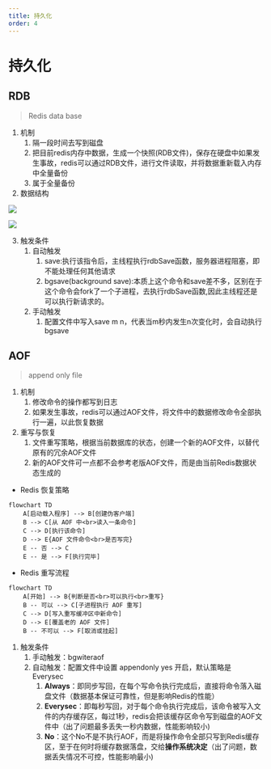 ```yaml
---
title: 持久化
order: 4
---
```


# 持久化

## RDB

> Redis data base
>

1. 机制
    1. 隔一段时间去写到磁盘
    2. 把目前redis内存中数据，生成一个快照(RDB文件)，保存在硬盘中如果发生事故，redis可以通过RDB文件，进行文件读取，并将数据重新载入内存中全量备份
    3. 属于全量备份
2. 数据结构

![](/assets/image/3.database/2.redis/4.persistence/1.persistence.png)

![](/assets/image/3.database/2.redis/4.persistence/2.persistence.png)

3. 触发条件
    1. 自动触发
        1. save:执行该指令后，主线程执行rdbSave函数，服务器进程阻塞，即不能处理任何其他请求
        2. bgsave(background save):本质上这个命令和save差不多，区别在于这个命令会fork了一个子进程，去执行rdbSave函数,因此主线程还是可以执行新请求的。
    2. 手动触发
        1. 配置文件中写入save m n，代表当m秒内发生n次变化时，会自动执行bgsave

## AOF

> append only file
>

1. 机制
    1. 修改命令的操作都写到日志
    2. 如果发生事故，redis可以通过AOF文件，将文件中的数据修改命令全部执行一遍，以此恢复数据
2. 重写与恢复
    1. 文件重写策略，根据当前数据库的状态，创建一个新的AOF文件，以替代原有的冗余AOF文件
    2. 新的AOF文件可一点都不会参考老版AOF文件，而是由当前Redis数据状态生成的

- Redis 恢复策略

```mermaid
flowchart TD
    A[启动载入程序] --> B[创建伪客户端]
    B --> C[从 AOF 中<br>读入一条命令]
    C --> D[执行该命令]
    D --> E{AOF 文件命令<br>是否写完}
    E -- 否 --> C
    E -- 是 --> F[执行完毕]

```
- Redis 重写流程

```mermaid
flowchart TD
    A[开始] --> B{判断是否<br>可以执行<br>重写}
    B -- 可以 --> C[子进程执行 AOF 重写]
    C --> D[写入重写缓冲区中新命令]
    D --> E[覆盖老的 AOF 文件]
    B -- 不可以 --> F[取消或挂起]

```

1. 触发条件
    1. 手动触发：bgwiteraof
    2. 自动触发：配置文件中设置 appendonly yes 开启，默认策略是 Everysec
        1. **Always**：即同步写回，在每个写命令执行完成后，直接将命令落入磁盘文件（数据基本保证可靠性，但是影响Redis的性能）
        2. **Everysec**：即每秒写回，对于每个命令执行完成后，该命令被写入文件的内存缓存区，每过1秒，redis会把该缓存区命令写到磁盘的AOF文件中（出了问题最多丢失一秒内数据，性能影响较小)
        3. **No**：这个No不是不执行AOF，而是将操作命令全部只写到Redis缓存区，至于在何时将缓存数据落盘，交给**操作系统决定**（出了问题，数据丢失情况不可控，性能影响最小)
